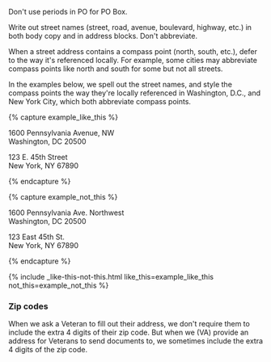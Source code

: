 Don't use periods in PO for PO Box. 

Write out street names (street, road, avenue, boulevard, highway, etc.) in both body copy and in address blocks. Don't abbreviate.

When a street address contains a compass point (north, south, etc.), defer to the way it's referenced locally. For example, some cities may abbreviate compass points like north and south for some but not all streets.
<p>
  In the examples below, we spell out the street names, and style the compass points the way they're locally referenced in Washington, D.C., and New York City, which both abbreviate compass points.
</p>

{% capture example_like_this %}
<p class="va-address-block">
1600 Pennsylvania Avenue, NW <br/>
Washington, DC 20500 <br/>
</p>

<p class="va-address-block">
123 E. 45th Street <br/>
New York, NY 67890 <br/>
</p>
{% endcapture %}

{% capture example_not_this %}
<p class="va-address-block">
1600 Pennsylvania Ave. Northwest<br/>
Washington, DC 20500<br/>
</p>

<p class="va-address-block">
123 East 45th St. <br/>
New York, NY 67890 <br/>
</p>
{% endcapture %}

{% include _like-this-not-this.html like_this=example_like_this not_this=example_not_this %}

### Zip codes

When we ask a Veteran to fill out their address, we don't require them to include the extra 4 digits of their zip code. But when we (VA) provide an address for Veterans to send documents to, we sometimes include the extra 4 digits of the zip code.
